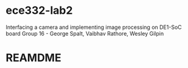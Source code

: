# ece332-lab2
Interfacing a camera and implementing image processing on DE1-SoC board Group 16 - George Spalt, Vaibhav Rathore, Wesley Gilpin


# REAMDME
